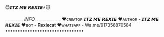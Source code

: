 
😈𝙄𝙏𝙕 𝙈𝙀 𝙍𝙀𝙓𝙄𝙀⚡🐱

 _________ 𝐼𝑁𝐹𝑂_____________
♥︎ᴄʀᴇᴀᴛᴏʀ 𝙄𝙏𝙕 𝙈𝙀 𝙍𝙀𝙓𝙄𝙀
♥︎ᴀᴜᴛʜᴏʀ - 𝙄𝙏𝙕 𝙈𝙀 𝙍𝙀𝙓𝙄𝙀
♥︎ʙᴏᴛ - 𝐑𝐞𝐱𝐢𝐞𝐜𝐚𝐭
♥︎ᴡʜᴀᴛsᴀᴘᴘ - Wa.me/917356870584
••••••••••••••••••••••••••••••••
<!---
Rexiefhd/Rexiefhd is a ✨ special ✨ repository because its `README.md` (this file) appears on your GitHub profile.
You can click the Preview link to take a look at your changes.
--->
